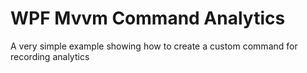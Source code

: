 # WPF Mvvm Command Analytics
A very simple example showing how to create a custom command for recording analytics
